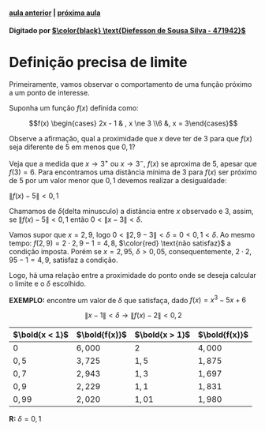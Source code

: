 ﻿ <script>
  MathJax = {
    tex: {inlineMath: [['$', '$'], ['\\(', '\\)']]}
  };
  </script>
  <script id="MathJax-script" async src="https://cdn.jsdelivr.net/npm/mathjax@3/es5/tex-chtml.js"></script>
  
   <script src="https://cdn.jsdelivr.net/npm/mermaid@8.4.0/dist/mermaid.min.js"></script>
 <script>mermaid.initialize({startOnLoad:true});</script>

#### [aula anterior](./10-09-19-calculos-usando-propriedades-dos-limites.html) | [próxima aula](./17-09-19-definicao-precisa-de-limite.html)

#### Digitado por [$\color{black} \text{Diefesson de Sousa Silva - 471942}$](mailto://diefesson.so@gmail.com)

# Definição precisa de limite

Primeiramente, vamos observar o comportamento de uma função próximo a um ponto de interesse.

Suponha um função $f(x)$ definida como:

$$f(x) \begin{cases} 2x - 1 & , x \ne 3 \\6 &, x = 3\end{cases}$$

Observe a afirmação, qual a proximidade que $x$ deve ter de $3$ para que $f(x)$ seja diferente de $5$ em menos que $0,1$?

Veja que a medida que $x \rightarrow 3^+$ ou $x \rightarrow 3^-$, $f(x)$ se aproxima de $5$, apesar que $f(3) = 6$. Para encontramos uma distância mínima de $3$ para $f(x)$ ser próximo de $5$ por um valor menor que $0,1$ devemos realizar a desigualdade:

$\|f(x) - 5\| \lt 0,1$

Chamamos de $\delta$(delta minusculo) a distância entre $x$ observado e $3$, assim, se $\|f(x) - 5\| \lt 0,1$ então $0 \lt \|x - 3\| \lt \delta$.

Vamos supor que $x = 2,9$, logo $0 \lt \| 2,9 - 3 \| \lt \delta = 0 \lt 0,1 \lt \delta$. Ao mesmo tempo: $f(2,9) = 2 \cdot 2,9 - 1 = 4,8$, $\color{red} \text{não satisfaz}$ a condição imposta. Porém se $x = 2,95$, $\delta > 0,05$, consequentemente, $2 \cdot 2,95 - 1 = 4,9$, satisfaz a condição.

Logo, há uma relação entre a proximidade do ponto onde se deseja calcular o limite e o $\delta$ escolhido.

**EXEMPLO:** encontre um valor de $\delta$ que satisfaça, dado $f(x) = x^3 - 5x + 6$

$$\|x - 1\| < \delta \rightarrow \|f(x) - 2\| < 0,2$$

$\bold{x < 1}$ | $\bold{f(x)}$ | $\bold{x > 1}$ | $\bold{f(x)}$
-|-|-|-
$0$    | $6,000$ | $2$    | $4,000$
$0,5$  | $3,725$ | $1,5$  | $1,875$
$0,7$  | $2,943$ | $1,3$  | $1,697$
$0,9$  | $2,229$ | $1,1$  | $1,831$
$0,99$ | $2,020$ | $1,01$ | $1,980$

**R:** $\delta = 0,1$
